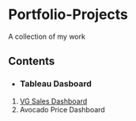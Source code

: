 # Portfolio-Projects
A collection of my work

## Contents

* ### Tableau Dasboard
1. [VG Sales Dashboard]()
2. Avocado Price Dashboard
